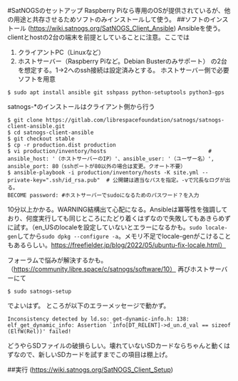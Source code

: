 
#SatNOGSのセットアップ
Raspberry Piなら専用のOSが提供されているが、他の用途と共存させるためソフトのみインストールして使う。
##ソフトのインストール (https://wiki.satnogs.org/SatNOGS_Client_Ansible)
Ansibleを使う。clientとhostの2台の端末を前提としていることに注意。ここでは
1. クライアントPC（Linuxなど）
2. ホストサーバー（Raspberry Piなど。Debian Busterのみサポート）
の2台を想定する。1→2へのssh接続は設定済みとする。
ホストサーバー側で必要ソフトを用意
~~~
$ sudo apt install ansible git sshpass python-setuptools python3-gps
~~~
satnogs-*のインストールはクライアント側から行う
~~~
$ git clone https://gitlab.com/librespacefoundation/satnogs/satnogs-client-ansible.git 
$ cd satnogs-client-ansible                                  
$ git checkout stable                                
$ cp -r production.dist production       
$ vi production/inventory/hosts                                # ansible_host: '（ホストサーバーのIP）'、ansible_user: '（ユーザー名）', ansible_port: 80（sshポートが80以外の場合は変更。クオート不要）
$ ansible-playbook -i production/inventory/hosts -K site.yml --private-key=".ssh/id_rsa.pub"  # 公開鍵は適当なパスを指定。-vで冗長なログが出る。
BECOME password: #ホストサーバーでsudoになるためのパスワード？を入力
~~~
10分以上かかる。WARNING結構出て心配になる。Ansibleは冪等性を強調しており、何度実行しても同じところにたどり着くはずなので失敗してもあきらめずに試す。（en_USのlocaleを設定していないとエラーになるかも。`sudo locale-gen`してから`sudo dpkg --configure -a`。メモリ不足でlocale-genがこけることもあるらしい。https://freefielder.jp/blog/2022/05/ubuntu-fix-locale.html）

フォーラムで悩みが解決するかも。（https://community.libre.space/c/satnogs/software/10）
再びホストサーバーにて
~~~
$ sudo satnogs-setup 
~~~
でよいはず。
ところが以下のエラーメッセージで動かず。
~~~
Inconsistency detected by ld.so: get-dynamic-info.h: 138: elf_get_dynamic_info: Assertion `info[DT_RELENT]->d_un.d_val == sizeof (ElfW(Rel))' failed!
~~~
どうやらSDファイルの破損らしい。壊れていないSDカードならちゃんと動くはずなので、新しいSDカードを試すまでこの項目は棚上げ。

##実行 (https://wiki.satnogs.org/SatNOGS_Client_Setup)